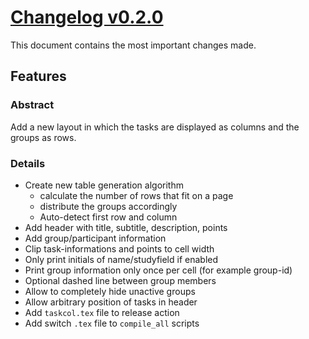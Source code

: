# [Changelog v0.2.0](changelogs/v0.2.0.md)

This document contains the most important changes made.

## Features

### Abstract

Add a new layout in which the tasks are displayed as columns and the groups as rows.

### Details

- Create new table generation algorithm
  - calculate the number of rows that fit on a page
  - distribute the groups accordingly
  - Auto-detect first row and column
- Add header with title, subtitle, description, points
- Add group/participant information
- Clip task-informations and points to cell width
- Only print initials of name/studyfield if enabled
- Print group information only once per cell (for example group-id)
- Optional dashed line between group members
- Allow to completely hide unactive groups
- Allow arbitrary position of tasks in header
- Add `taskcol.tex` file to release action
- Add switch `.tex` file to `compile_all` scripts
